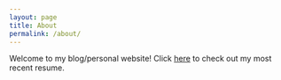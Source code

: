```yaml
---
layout: page
title: About
permalink: /about/
---
```


Welcome to my blog/personal website! Click [here](static/resume.pdf) to check out my most recent resume.

<!-- ### More Information

A place to include any other types of information that you'd like to include about yourself. -->
<!-- 
### Contact me

[firstname] + k + [lastname] at utexas [dot] edu -->